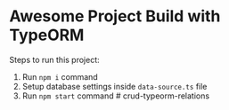 # Awesome Project Build with TypeORM

Steps to run this project:

1. Run `npm i` command
2. Setup database settings inside `data-source.ts` file
3. Run `npm start` command
#   c r u d - t y p e o r m - r e l a t i o n s  
 